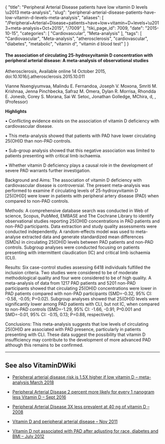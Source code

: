 {
    "title": "Peripheral Arterial Disease patients have low vitamin D levels \u2013 meta-analysis",
    "slug": "peripheral-arterial-disease-patients-have-low-vitamin-d-levels-meta-analysis",
    "aliases": [
        "/Peripheral+Arterial+Disease+patients+have+low+vitamin+D+levels+\u2013+meta-analysis+Oct+2015",
        "/7009"
    ],
    "tiki_page_id": 7009,
    "date": "2015-10-15",
    "categories": [
        "Cardiovascular",
        "Meta-analysis"
    ],
    "tags": [
        "Cardiovascular",
        "Meta-analysis",
        "atherosclerosis",
        "cardiovascular",
        "diabetes",
        "metabolic",
        "vitamin d",
        "vitamin d blood test"
    ]
}


#### The association of circulating 25-hydroxyvitamin D concentration with peripheral arterial disease: A meta-analysis of observational studies

Atherosclerosis, Available online 14 October 2015, doi:10.1016/j.atherosclerosis.2015.10.011

Vianne Nsengiyumvaa, Malindu E. Fernandoa, Joseph V. Moxona, Smriti M. Krishnaa, Jenna Pinchbecka, Safraz M. Omera, Dylan R. Morrisa, Rhondda E. Jonesb, Corey S. Morana, Sai W. Setoc, Jonathan Golledge, MChira, d, ,  (Professor)

 **Highlights** 

• Conflicting evidence exists on the association of vitamin D deficiency with cardiovascular disease.

• This meta-analysis showed that patients with PAD have lower circulating 25(OH)D than non-PAD controls.

• Sub-group analysis showed that this negative association was limited to patients presenting with critical limb ischaemia.

• Whether vitamin D deficiency plays a causal role in the development of severe PAD warrants further investigation.

Background and Aims: The association of vitamin D deficiency with cardiovascular disease is controversial. The present meta-analysis was performed to examine if circulating levels of 25-hydroxyvitamin D <span>[25(OH)D]</span> were lower in patients with peripheral artery disease (PAD) when compared to non-PAD controls.

Methods: A comprehensive database search was conducted in Web of science, Scopus, PubMed, EMBASE and The Cochrane Library to identify observational studies reporting 25(OH)D concentrations in PAD patients and non-PAD participants. Data extraction and study quality assessments were conducted independently. A random-effects model was used to meta-analyse extracted data and generate standardized mean differences (SMDs) in circulating 25(OH)D levels between PAD patients and non-PAD controls. Subgroup analyses were conducted focusing on patients presenting with intermittent claudication (IC) and critical limb ischaemia (CLI).

Results: Six case-control studies assessing 6418 individuals fulfilled the inclusion criteria. Two studies were considered to be of moderate methodological quality and four were considered to be of high quality. A meta-analysis of data from 1217 PAD patients and 5201 non-PAD participants showed that circulating 25(OH)D concentrations were lower in PAD patients compared with non-PAD participants (SMD=-0.32, 95% CI: -0.58, -0.05; P=0.02). Subgroup analyses showed that 25(OH)D levels were significantly lower among PAD patients with CLI, but not IC, when compared to non-PAD controls (SMD=-1.29, 95% CI: -1.66, -0.91; P˂0.001 and SMD=-0.01, 95% CI: -0.15, 0.13; P=0.88, respectively).

Conclusions: This meta-analysis suggests that low levels of circulating 25(OH)D are associated with PAD presence, particularly in patients presenting with CLI. These data suggest the possibility that vitamin D insufficiency may contribute to the development of more advanced PAD although this remains to be confirmed.

---

## See also VitaminDWiki

* [Peripheral arterial disease risk is 1.5X higher if low vitamin D – meta-analysis March 2018](/posts/peripheral-arterial-disease-risk-is-15x-higher-if-low-vitamin-d-meta-analysis)

* [Peripheral Arterial Disease 2 percent more likely for every 1 nanogram less Vitamin D – Sept 2016](/posts/peripheral-arterial-disease-2-percent-more-likely-for-every-1-nanogram-less-vitamin-d)

* [Peripheral Arterial Disease 3X less prevalent at 40 ng of vitamin D – 2008](/posts/peripheral-arterial-disease-3x-less-prevalent-at-40-ng-of-vitamin-d-2008)

* [Vitamin D and peripheral arterial disease – Nov 2011](/posts/vitamin-d-and-peripheral-arterial-disease)

* [Vitamin D not associated with PAD after adjusting for race, diabetes and BMI – July 2012](/posts/vitamin-d-not-associated-with-pad-after-adjusting-for-race-diabetes-and-bmi)